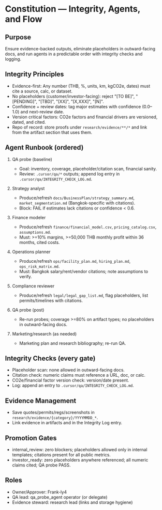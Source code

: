 # Constitution — Integrity, Agents, and Flow

## Purpose
Ensure evidence-backed outputs, eliminate placeholders in outward-facing docs, and run agents in a predictable order with integrity checks and logging.

## Integrity Principles
- Evidence-first: Any number (THB, %, units, km, kgCO2e, dates) must cite a source, calc, or dataset.
- No placeholders (customer/investor-facing): reject "[TO BE]", "[PENDING]", "[TBD]", "[XX]", "[X,XXX]", "[N]".
- Confidence + review dates: tag major estimates with confidence (0.0–1.0) and next-review date.
- Version critical factors: CO2e factors and financial drivers are versioned, dated, and cited.
- Repo of record: store proofs under `research/evidence/**/*` and link from the artifact section that uses them.

## Agent Runbook (ordered)
1) QA probe (baseline)
   - Goal: inventory, coverage, placeholder/citation scan, financial sanity.
   - Review: `.cursor/qa/*` outputs; append log entry in `.cursor/qa/INTEGRITY_CHECK_LOG.md`.

2) Strategy analyst
   - Produce/refresh `docs/BusinessPlan/strategy_summary.md`, `market_segmentation.md` (Bangkok-specific with citations).
   - Block: FAIL if estimates lack citations or confidence < 0.6.

3) Finance modeler
   - Produce/refresh `finance/financial_model.csv`, `pricing_catalog.csv`, `assumptions.md`.
   - Must: >=10% margins, >=50,000 THB monthly profit within 36 months, cited costs.

4) Operations planner
   - Produce/refresh `ops/facility_plan.md`, `hiring_plan.md`, `ops_risk_matrix.md`.
   - Must: Bangkok salary/rent/vendor citations; note assumptions to verify.

5) Compliance reviewer
   - Produce/refresh `legal/legal_gap_list.md`, flag placeholders, list permits/timelines with citations.

6) QA probe (post)
   - Re-run probes; coverage >=80% on artifact types; no placeholders in outward-facing docs.

7) Marketing/research (as needed)
   - Marketing plan and research bibliography; re-run QA.

## Integrity Checks (every gate)
- Placeholder scan: none allowed in outward-facing docs.
- Citation check: numeric claims must reference a URL, doc, or calc.
- CO2e/financial factor version check: version/date present.
- Log: append an entry to `.cursor/qa/INTEGRITY_CHECK_LOG.md`.

## Evidence Management
- Save quotes/permits/regs/screenshots in `research/evidence/{category}/YYYYMMDD_*`.
- Link evidence in artifacts and in the Integrity Log entry.

## Promotion Gates
- internal_review: zero blockers; placeholders allowed only in internal templates; citations present for all public metrics.
- investor_ready: zero placeholders anywhere referenced; all numeric claims cited; QA probe PASS.

## Roles
- Owner/Approver: Frank-ly4
- QA lead: qa_probe_agent operator (or delegate)
- Evidence steward: research lead (links and storage hygiene)



